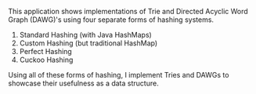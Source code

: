 This application shows implementations of Trie and Directed Acyclic Word Graph (DAWG)'s using four separate forms of hashing systems.

1. Standard Hashing (with Java HashMaps)
2. Custom Hashing (but traditional HashMap)
3. Perfect Hashing
4. Cuckoo Hashing

Using all of these forms of hashing, I implement Tries and DAWGs to showcase their usefulness as a data structure.
